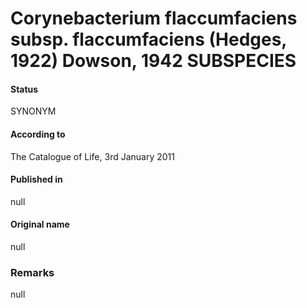 Corynebacterium flaccumfaciens subsp. flaccumfaciens (Hedges, 1922) Dowson, 1942 SUBSPECIES
=======

#### Status
SYNONYM

#### According to
The Catalogue of Life, 3rd January 2011

#### Published in
null

#### Original name
null

### Remarks
null